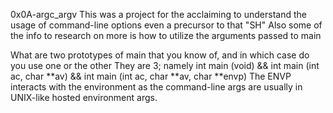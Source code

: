 0x0A-argc_argv
This was a project for the acclaiming to understand the usage of command-line options even a precursor to that "SH"
	Also some of the info to research on more is how to utilize the arguments passed to main
	
What are two prototypes of main that you know of, and in which case do you use one or the other
	They are 3; namely int main (void) && int main (int ac, char **av) && int main (int ac, char **av, char **envp)
	The ENVP interacts with the environment as the command-line args are usually in UNIX-like hosted environment args.
